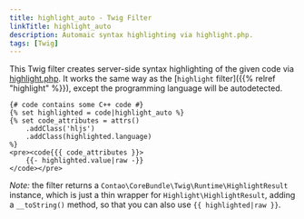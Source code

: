 ```yaml
---
title: highlight_auto - Twig Filter
linkTitle: highlight_auto
description: Automaic syntax highlighting via highlight.php.
tags: [Twig]
---
```


This Twig filter creates server-side syntax highlighting of the given code via 
[highlight.php](https://github.com/scrivo/highlight.php). It works the same way as the
[`highlight` filter]({{% relref "highlight" %}}), except the programming language will be autodetected.

```twig
{# code contains some C++ code #}
{% set highlighted = code|highlight_auto %}
{% set code_attributes = attrs()
    .addClass('hljs')
    .addClass(highlighted.language)
%}
<pre><code{{{ code_attributes }}>
    {{- highlighted.value|raw -}}
</code></pre>
```

_Note:_ the filter returns a `Contao\CoreBundle\Twig\Runtime\HighlightResult` instance, which is just a thin wrapper for
`Highlight\HighlightResult`, adding a `__toString()` method, so that you can also use `{{ highlighted|raw }}`.
